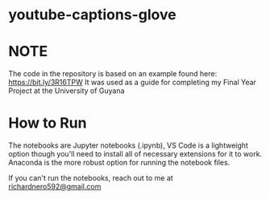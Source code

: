 # youtube-captions-glove

# NOTE

The code in the repository is based on an example found here: https://bit.ly/3R16TPW 
It was used as a guide for completing my Final Year Project at the University of Guyana

# How to Run

The notebooks are Jupyter notebooks (.ipynb), VS Code is a lightweight option though you'll need to install all of
necessary extensions for it to work. Anaconda is the more robust option for running the notebook files.

If you can't run the notebooks, reach out to me at richardnero592@gmail.com
